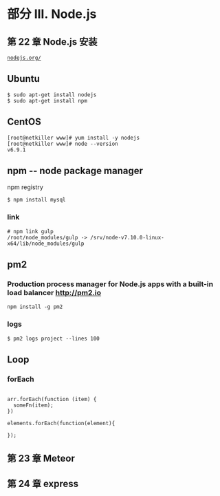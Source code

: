 # 部分 III. Node.js

## 第 22 章 Node.js 安装

[`nodejs.org/`](http://nodejs.org/)

## Ubuntu

```
$ sudo apt-get install nodejs
$ sudo apt-get install npm

```

## CentOS

```
[root@netkiller www]# yum install -y nodejs
[root@netkiller www]# node --version
v6.9.1

```

## npm -- node package manager

npm registry

```
$ npm install mysql

```

### link

```
# npm link gulp
/root/node_modules/gulp -> /srv/node-v7.10.0-linux-x64/lib/node_modules/gulp

```

## pm2

### Production process manager for Node.js apps with a built-in load balancer http://pm2.io

```
npm install -g pm2		

```

### logs

```
$ pm2 logs project --lines 100			

```

## Loop

### forEach

```

arr.forEach(function (item) {
  someFn(item);
})

elements.forEach(function(element){

});

```

## 第 23 章 Meteor

## 第 24 章 express